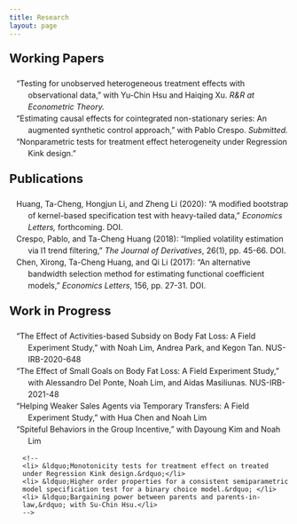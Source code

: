 ```yaml
---
title: Research
layout: page
---
```


<style>
ol>li{ list-style: none; list-style-position: inside; padding-left: 10px; text-indent: -1.5em; line-height: 150%}
p.firstlevel{font-size: 22px; font-weight: bold}
</style>

<!--If need reversed items
	ol>li:before{content:"["counter(list)"]"; counter-increment: list -1}-->

<style type="text/css">
a {text-decoration: none}
</style>

<!--<h2 style="color:#4b0082; font-size:24px ">Research</h2>-->
<p class="firstlevel"> Working Papers</p>

<ol style="counter-reset: list 3">	
	<li> &ldquo;<a href="/docs/TCH_TestHeteroTE.pdf" target="_blank">Testing for unobserved heterogeneous treatment effects with observational data</a>,&rdquo; with Yu-Chin Hsu and Haiqing Xu. <em>R&amp;R at Econometric Theory.</em> </li>
	<li> &ldquo;<a href="/docs/TCH_AugSC.pdf" target="_blank">Estimating causal effects for cointegrated non-stationary series: An augmented synthetic control approach</a>,&rdquo; with Pablo Crespo. <em>Submitted.</em> </li>
	<li> &ldquo;Nonparametric tests for treatment effect heterogeneity under Regression Kink design.&rdquo;</li> 
</ol>

<p class="firstlevel"> Publications</p>

<ol style="counter-reset: list 4">
	<li> Huang, Ta-Cheng, Hongjun Li, and Zheng Li (2020): &ldquo;A modified bootstrap of kernel-based
specification test with heavy-tailed data,&rdquo; <em> Economics Letters,</em> forthcoming. <a class = "link" href = "https://doi.org/10.1016/j.econlet.2020.108986" target="_blank" >DOI</a>. </li> 
	<li>  Crespo, Pablo, and Ta-Cheng Huang (2018): &ldquo;Implied volatility estimation via l1 trend filtering,&rdquo; <em>The Journal of Derivatives</em>, 26(1), pp. 45-66.  <a class = "link" href = "https://doi.org/10.3905/jod.2018.26.1.045" target="_blank">DOI</a>. </li>
	<li> Chen, Xirong, Ta-Cheng Huang, and Qi Li (2017): &ldquo;An alternative bandwidth selection method for estimating functional coefficient models,&rdquo; <em>Economics Letters</em>, 156, pp. 27-31.  <a class = "link" href = "https://doi.org/10.1016/j.econlet.2017.03.009" target="_blank">DOI</a>. </li>
</ol>


<p class="firstlevel"> Work in Progress</p>
<ol style="counter-reset: list 3">
	<li> &ldquo;The Effect of Activities-based Subsidy on Body Fat Loss: A Field Experiment Study,&rdquo; with Noah Lim, Andrea Park, and Kegon Tan. NUS-IRB-2020-648</li>
	<li> &ldquo;The Effect of Small Goals on Body Fat Loss: A Field Experiment Study,&rdquo; with Alessandro Del Ponte, Noah Lim, and Aidas Masiliunas. NUS-IRB-2021-48</li>
	<li> &ldquo;Helping Weaker Sales Agents via Temporary Transfers: A Field Experiment Study,&rdquo; with Hua Chen and Noah Lim</li>
	<li> &ldquo;Spiteful Behaviors in the Group Incentive,&rdquo; with Dayoung Kim and Noah Lim</li>
	
	<!--
	<li> &ldquo;Monotonicity tests for treatment effect on treated under Regression Kink design.&rdquo;</li>
	<li> &ldquo;Higher order properties for a consistent semiparametric model specification test for a binary choice model.&rdquo; </li>
	<li> &ldquo;Bargaining power between parents and parents-in-law,&rdquo; with Su-Chin Hsu.</li>
	-->
</ol>

